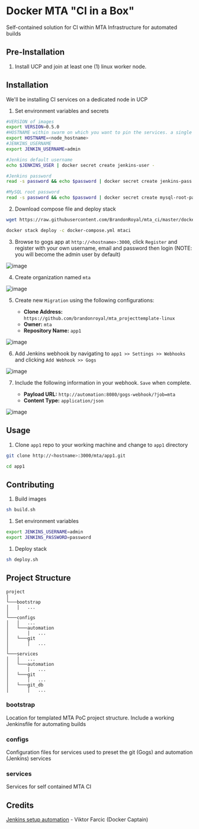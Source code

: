 # Docker MTA "CI in a Box"

Self-contained solution for CI within MTA Infrastructure for automated builds

## Pre-Installation

1. Install UCP and join at least one (1) linux worker node.

## Installation

We'll be installing CI services on a dedicated node in UCP

1. Set environment variables and secrets

```bash
#VERSION of images
export VERSION=0.5.0
#HOSTNAME within swarm on which you want to pin the services. a single swarm work is recommended (HINT: get your desired hostname using `docker node ls`)
export HOSTNAME=<node_hostname>
#JENKINS_USERNAME
export JENKIN_USERNAME=admin
```

```bash
#Jenkins default username
echo $JENKINS_USER | docker secret create jenkins-user -

#Jenkins password
read -s password && echo $password | docker secret create jenkins-pass -

#MySQL root password
read -s password && echo $password | docker secret create mysql-root-pass -
```

2. Download compose file and deploy stack

```bash
wget https://raw.githubusercontent.com/BrandonRoyal/mta_ci/master/docker-compose.yml
```

```bash
docker stack deploy -c docker-compose.yml mtaci
```

3. Browse to gogs app at `http://<hostname>:3000`, click `Register` and register with your own username, email and password then login (NOTE: you will become the admin user by default)

![image](https://user-images.githubusercontent.com/2762697/33511832-4e68f858-d6f1-11e7-8175-94d528778c54.png)

4. Create organization named `mta`

![image](https://user-images.githubusercontent.com/2762697/33511850-a637afc0-d6f1-11e7-9326-7d7316c4dd10.png)

5. Create new `Migration` using the following configurations:

    * **Clone Address:** `https://github.com/brandonroyal/mta_projecttemplate-linux`
    * **Owner:** `mta`
    * **Repository Name:** `app1`

![image](https://user-images.githubusercontent.com/2762697/33615595-89877180-d9a8-11e7-8863-4fd7e9e3b50d.png)

6. Add Jenkins webhook by navigating to `app1 >> Settings >> Webhooks` and clicking `Add Webhook >> Gogs`

![image](https://user-images.githubusercontent.com/2762697/33623991-de6247b2-d9c0-11e7-95b6-e11e5275f20b.png)

7. Include the following information in your webhook. `Save` when complete.

    * **Payload URL:** `http://automation:8080/gogs-webhook/?job=mta`
    * **Content Type:** `application/json`

![image](https://user-images.githubusercontent.com/2762697/33624198-8886dbfe-d9c1-11e7-855a-9c9b675e8fcd.png)

## Usage

1. Clone `app1` repo to your working machine and change to `app1` directory

```bash
git clone http://<hostname>:3000/mta/app1.git
```

```bash
cd app1
```

## Contributing

1) Build images

```bash
sh build.sh
```

1) Set environment variables

```bash
export JENKINS_USERNAME=admin
export JENKINS_PASSWORD=password
```

1) Deploy stack

```bash
sh deploy.sh
```

## Project Structure

```folders
project
│
└───bootstrap
│   │   ...
│
└───configs
│   │   ...
│   └───automation
│       │   ...
│   └───git
│       │   ...
│
└───services
│   │   ...
│   └───automation
│       │   ...
│   └───git
│       │   ...
│   └───git_db
│       │   ...
```

### bootstrap

Location for templated MTA PoC project structure. Include a working Jenkinsfile for automating builds

### configs

Configuration files for services used to preset the git (Gogs) and automation (Jenkins) services

### services

Services for self contained MTA CI

## Credits

[Jenkins setup automation](https://technologyconversations.com/2017/06/16/automating-jenkins-docker-setup/) - Viktor Farcic (Docker Captain)
